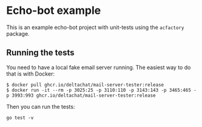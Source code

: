 # Echo-bot example

This is an example echo-bot project with unit-tests using the `acfactory` package.

## Running the tests

You need to have a local fake email server running. The easiest way to do that is with Docker:

```
$ docker pull ghcr.io/deltachat/mail-server-tester:release
$ docker run -it --rm -p 3025:25 -p 3110:110 -p 3143:143 -p 3465:465 -p 3993:993 ghcr.io/deltachat/mail-server-tester:release
```

Then you can run the tests:

```
go test -v
```
